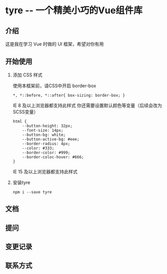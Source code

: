 # tyre -- 一个精美小巧的Vue组件库

## 介绍

这是我在学习 Vue 时做的 UI 框架，希望对你有用

## 开始使用

1. 添加 CSS 样式

    使用本框架前，请CSS中开启 border-box

    ```
    *, *::before, *::after{ box-sizing: border-box; }
    ```
    IE 8 及以上浏览器都支持此样式
    你还需要设置默认颜色等变量（后续会改为SCSS变量）
    ```
    html {
        --button-height: 32px;
        --font-size: 14px;
        --button-bg: white;
        --button-active-bg: #eee;
        --border-radius: 4px;
        --color: #333;
        --border-color: #999;
        --border-coloc-hover: #666;
    }
    ```
    IE 15 及以上浏览器都支持此样式

2. 安装tyre
    ```
   npm i --save tyre
   ```

## 文档

## 提问

## 变更记录

## 联系方式


